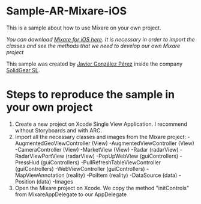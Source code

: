 Sample-AR-Mixare-iOS
====================

This is a sample about how to use Mixare on your own project.

*You can download [Mixare for iOS here](https://github.com/mixare/mixare-iphone). It is necessary in order to import the classes and see the methods that we need to develop our own Mixare project*

This sample was created by [Javier González Pérez](http://www.linkedin.com/pub/javier-gonzalez-perez/46/78/385) inside the company [SolidGear SL](http://www.solidgear.es/).


Steps to reproduce the sample in your own project
====================

1.	Create a new project on Xcode Single View Application. I recommend without Storyboards and with ARC.
2.	Import all the necessary classes and images from the Mixare project:
	-AugmentedGeoViewController (View)
	-AugmentedViewController (View)
	-CameraController (View)
	-MarketView (View)
	-Radar (radarView)
	-RadarViewPortView (radarView)
	-PopUpWebView (guiControllers)
	-PressHud (guiControllers)
	-PullRefreshTableViewController (guiControllers)
	-WebViewController (guiControllers)
	-MapViewAnnotation (reality)
	-PoiItem (reality)
	-DataSource (data)
	-Position (data)
	-Images
3.	Open the Mixare project on Xcode. We copy the method "initControls" from MixareAppDelegate to our AppDelegate
